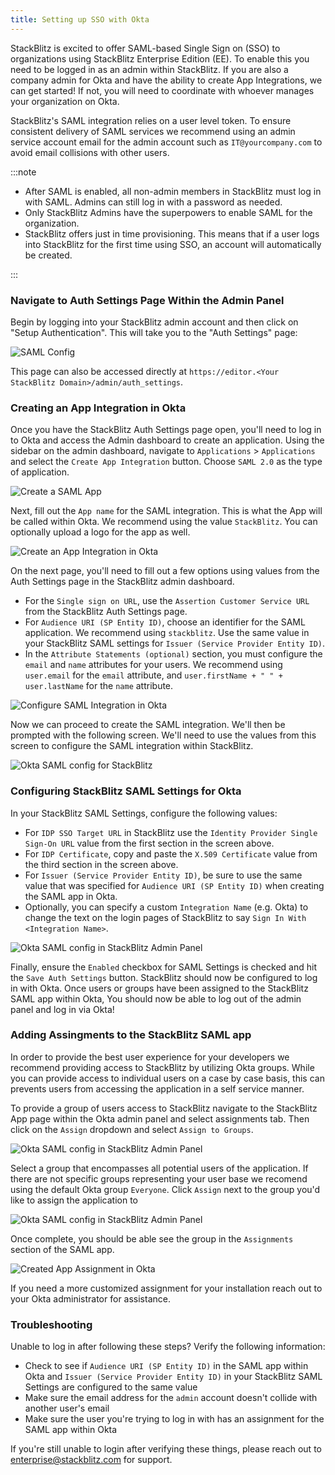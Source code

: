 ```yaml
---
title: Setting up SSO with Okta
---
```


StackBlitz is excited to offer SAML-based Single Sign on (SSO) to organizations using StackBlitz Enterprise Edition (EE). To enable this you need to be logged in as an admin within StackBlitz. If you are also a company admin for Okta and have the ability to create App Integrations, we can get started! If not, you will need to coordinate with whoever manages your organization on Okta.

StackBlitz's SAML integration relies on a user level token. To ensure consistent delivery of SAML services we recommend using an admin service account email for the admin account such as `IT@yourcompany.com` to avoid email collisions with other users.

:::note

- After SAML is enabled, all non-admin members in StackBlitz must log in with SAML. Admins can still log in with a password as needed.
- Only StackBlitz Admins have the superpowers to enable SAML for the organization.
- StackBlitz offers just in time provisioning. This means that if a user logs into StackBlitz for the first time using SSO, an account will automatically be created.

:::

### Navigate to Auth Settings Page Within the Admin Panel

Begin by logging into your StackBlitz admin account and then click on "Setup Authentication". This will take you to the "Auth Settings" page:

![SAML Config](/doc_images/saml-config.png)

This page can also be accessed directly at `https://editor.<Your StackBlitz Domain>/admin/auth_settings`.

### Creating an App Integration in Okta

Once you have the StackBlitz Auth Settings page open, you'll need to log in to Okta and access the Admin dashboard to create an application. Using the sidebar on the admin dashboard, navigate to `Applications` > `Applications` and select the `Create App Integration` button. Choose `SAML 2.0` as the type of application.

![Create a SAML App](/doc_images/okta-integration.png)

Next, fill out the `App name` for the SAML integration. This is what the App will be called within Okta. We recommend using the value `StackBlitz`. You can optionally upload a logo for the app as well.

![Create an App Integration in Okta](/doc_images/okta-integration-2.png)

On the next page, you'll need to fill out a few options using values from the Auth Settings page in the StackBlitz admin dashboard.

- For the `Single sign on URL`, use the `Assertion Customer Service URL` from the StackBlitz Auth Settings page.
- For `Audience URI (SP Entity ID)`, choose an identifier for the SAML application. We recommend using `stackblitz`. Use the same value in your StackBlitz SAML settings for `Issuer (Service Provider Entity ID)`.
- In the `Attribute Statements (optional)` section, you must configure the `email` and `name` attributes for your users. We recommend using `user.email` for the `email` attribute, and `user.firstName + " " + user.lastName` for the `name` attribute.

![Configure SAML Integration in Okta](/doc_images/okta-integration-3.png)

Now we can proceed to create the SAML integration. We'll then be prompted with the following screen. We'll need to use the values from this screen to configure the SAML integration within StackBlitz.

![Okta SAML config for StackBlitz](/doc_images/okta-integration-4.png)

### Configuring StackBlitz SAML Settings for Okta

In your StackBlitz SAML Settings, configure the following values:

- For `IDP SSO Target URL` in StackBlitz use the `Identity Provider Single Sign-On URL` value from the first section in the screen above.
- For `IDP Certificate`, copy and paste the `X.509 Certificate` value from the third section in the screen above.
- For `Issuer (Service Provider Entity ID)`, be sure to use the same value that was specified for `Audience URI (SP Entity ID)` when creating the SAML app in Okta.
- Optionally, you can specify a custom `Integration Name` (e.g. Okta) to change the text on the login pages of StackBlitz to say `Sign In With <Integration Name>`.

![Okta SAML config in StackBlitz Admin Panel](/doc_images/okta-integration-5.png)

Finally, ensure the `Enabled` checkbox for SAML Settings is checked and hit the `Save Auth Settings` button. StackBlitz should now be configured to log in with Okta. Once users or groups have been assigned to the StackBlitz SAML app within Okta, You should now be able to log out of the admin panel and log in via Okta!

### Adding Assingments to the StackBlitz SAML app

In order to provide the best user experience for your developers we recommend providing access to StackBlitz by utilizing Okta groups. While you can provide access to individual users on a case by case basis, this can prevents users from accessing the application in a self service manner.

To provide a group of users access to StackBlitz navigate to the StackBlitz App page within the Okta admin panel and select assignments tab. Then click on the `Assign` dropdown and select `Assign to Groups`.

![Okta SAML config in StackBlitz Admin Panel](/doc_images/okta-integration-6.png)

Select a group that encompasses all potential users of the application. If there are not specific groups representing your user base we recomend using the default Okta group `Everyone`. Click `Assign` next to the group you'd like to assign the application to

![Okta SAML config in StackBlitz Admin Panel](/doc_images/okta-integration-7.png)

Once complete, you should be able see the group in the `Assignments` section of the SAML app.

![Created App Assignment in Okta](/doc_images/okta-integration-8.png)

If you need a more customized assignment for your installation reach out to your Okta administrator for assistance.

### Troubleshooting

Unable to log in after following these steps? Verify the following information:

- Check to see if `Audience URI (SP Entity ID)` in the SAML app within Okta and `Issuer (Service Provider Entity ID)` in your StackBlitz SAML Settings are configured to the same value
- Make sure the email address for the `admin` account doesn't collide with another user's email
- Make sure the user you're trying to log in with has an assignment for the SAML app within Okta

If you're still unable to login after verifying these things, please reach out to [enterprise@stackblitz.com](mailto:enterprise@stackblitz.com) for support.
